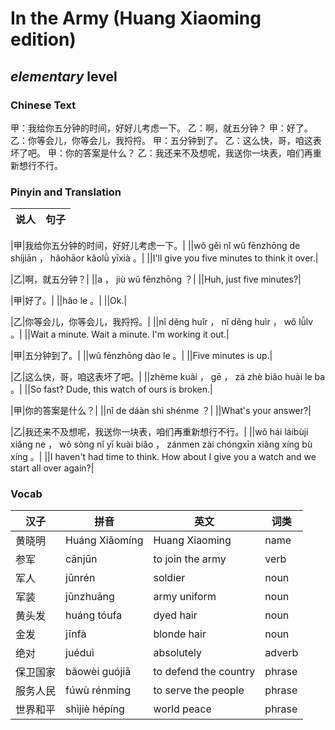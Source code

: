 # In the Army (Huang Xiaoming edition)
## *elementary* level

### Chinese Text
甲：我给你五分钟的时间，好好儿考虑一下。
乙：啊，就五分钟？
甲：好了。
乙：你等会儿，你等会儿，我捋捋。
甲：五分钟到了。
乙：这么快，哥，咱这表坏了吧。
甲：你的答案是什么？
乙：我还来不及想呢，我送你一块表，咱们再重新想行不行。

### Pinyin and Translation
|说人|句子|
|----|----|

|甲|我给你五分钟的时间，好好儿考虑一下。|
||wǒ gěi nǐ wǔ fēnzhōng de shíjiān ， hǎohāor kǎolǜ  yīxià 。|
||I'll give you five minutes to think it over.|

|乙|啊，就五分钟？|
||a ， jiù wǔ fēnzhōng ？|
||Huh, just five minutes?|

|甲|好了。|
||hǎo le 。|
||Ok.|

|乙|你等会儿，你等会儿，我捋捋。|
||nǐ děng huǐr ， nǐ děng huìr ， wǒ lǚlv 。|
||Wait a minute. Wait a minute. I'm working it out.|

|甲|五分钟到了。|
||wǔ fēnzhōng dào le 。|
||Five minutes is up.|

|乙|这么快，哥，咱这表坏了吧。|
||zhème kuài ， gē ， zá zhè biǎo huài le ba 。|
||So fast? Dude, this watch of ours is broken.|

|甲|你的答案是什么？|
||nǐ de dáàn shì shénme ？|
||What's your answer?|

|乙|我还来不及想呢，我送你一块表，咱们再重新想行不行。|
||wǒ hái láibùjí xiǎng ne ， wǒ sòng nǐ yī kuài biǎo ， zánmen zài chóngxīn xiǎng xíng bù xíng 。|
||I haven't had time to think. How about I give you a watch and we start all over again?|
### Vocab
|汉子|拼音|英文|词类|
|----|----|----|----|
|黄晓明|Huáng Xiǎomíng|Huang Xiaoming|name|
|参军|cānjūn|to join the army|verb|
|军人|jūnrén|soldier|noun|
|军装|jūnzhuāng|army uniform|noun|
|黄头发|huáng tóufa|dyed hair|noun|
|金发|jīnfà|blonde hair|noun|
|绝对|juéduì|absolutely|adverb|
|保卫国家|bǎowèi  guójiā|to defend the country|phrase|
|服务人民|fúwù rénmíng|to serve the people|phrase|
|世界和平|shìjiè hépíng|world peace|phrase|